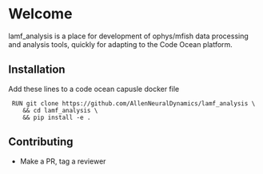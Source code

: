 # Welcome

lamf_analysis is a place for development of ophys/mfish data processing and analysis tools, quickly for adapting to the Code Ocean platform.

## Installation

Add these lines to a code ocean capusle docker file

```
 RUN git clone https://github.com/AllenNeuralDynamics/lamf_analysis \
    && cd lamf_analysis \
    && pip install -e .
```

## Contributing
+ Make a PR, tag a reviewer




